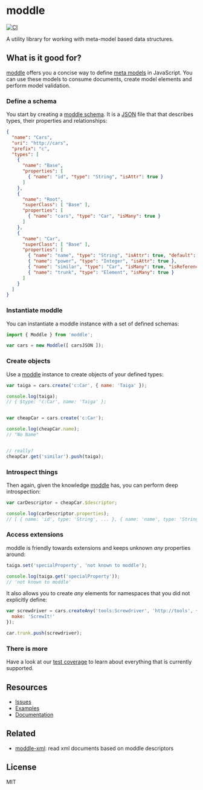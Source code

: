 # moddle

[![CI](https://github.com/bpmn-io/moddle/workflows/CI/badge.svg)](https://github.com/bpmn-io/moddle/actions?query=workflow%3ACI)

A utility library for working with meta-model based data structures.


## What is it good for?

[moddle](https://github.com/bpmn-io/moddle) offers you a concise way to define [meta models](https://en.wikipedia.org/wiki/Metamodeling) in JavaScript. You can use these models to consume documents, create model elements and perform model validation.


### Define a schema

You start by creating a [moddle schema](./docs/descriptor.md). It is a [JSON](http://json.org/) file that that describes types, their properties and relationships:

```json
{
  "name": "Cars",
  "uri": "http://cars",
  "prefix": "c",
  "types": [
    {
      "name": "Base",
      "properties": [
        { "name": "id", "type": "String", "isAttr": true }
      ]
    },
    {
      "name": "Root",
      "superClass": [ "Base" ],
      "properties": [
        { "name": "cars", "type": "Car", "isMany": true }
      ]
    },
    {
      "name": "Car",
      "superClass": [ "Base" ],
      "properties": [
        { "name": "name", "type": "String", "isAttr": true, "default": "No Name" },
        { "name": "power", "type": "Integer", "isAttr": true },
        { "name": "similar", "type": "Car", "isMany": true, "isReference": true },
        { "name": "trunk", "type": "Element", "isMany": true }
      ]
    }
  ]
}
```


### Instantiate moddle

You can instantiate a moddle instance with a set of defined schemas: 

```javascript
import { Moddle } from 'moddle';

var cars = new Moddle([ carsJSON ]);
```


### Create objects

Use a [moddle](https://github.com/bpmn-io/moddle) instance to create objects of your defined types:

```javascript
var taiga = cars.create('c:Car', { name: 'Taiga' });

console.log(taiga);
// { $type: 'c:Car', name: 'Taiga' };


var cheapCar = cars.create('c:Car');

console.log(cheapCar.name);
// "No Name"


// really?
cheapCar.get('similar').push(taiga);
```


### Introspect things

Then again, given the knowledge [moddle](https://github.com/bpmn-io/moddle) has, you can perform deep introspection:

```javascript
var carDescriptor = cheapCar.$descriptor;

console.log(carDescriptor.properties);
// [ { name: 'id', type: 'String', ... }, { name: 'name', type: 'String', ...} ... ]
```


### Access extensions

moddle is friendly towards extensions and keeps unknown _any_ properties around:

```javascript
taiga.set('specialProperty', 'not known to moddle');

console.log(taiga.get('specialProperty'));
// 'not known to moddle'
```

It also allows you to create _any_ elements for namespaces that you did not explicitly define:

```javascript
var screwdriver = cars.createAny('tools:Screwdriver', 'http://tools', {
  make: 'ScrewIt!'
});

car.trunk.push(screwdriver);
```


### There is more

Have a look at our [test coverage](https://github.com/bpmn-io/moddle/blob/master/test/spec) to learn about everything that is currently supported.


## Resources

* [Issues](https://github.com/bpmn-io/moddle/issues)
* [Examples](https://github.com/bpmn-io/moddle/tree/master/test/fixtures/model)
* [Documentation](https://github.com/bpmn-io/moddle/tree/master/docs)


## Related

* [moddle-xml](https://github.com/bpmn-io/moddle-xml): read xml documents based on moddle descriptors


## License

MIT
